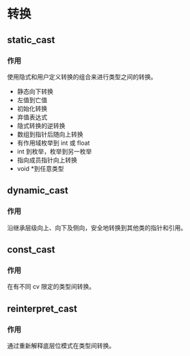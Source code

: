 # 转换

## static_cast

### 作用

使用隐式和用户定义转换的组合来进行类型之间的转换。

* 静态向下转换
* 左值到亡值
* 初始化转换
* 弃值表达式
* 隐式转换的逆转换
* 数组到指针后随向上转换
* 有作用域枚举到 int 或 float
* int 到枚举，枚举到另一枚举
* 指向成员指针向上转换
* void *到任意类型



## dynamic_cast 

### 作用

沿继承层级向上、向下及侧向，安全地转换到其他类的指针和引用。



## const_cast

### 作用

在有不同 cv 限定的类型间转换。



## reinterpret_cast

### 作用

通过重新解释底层位模式在类型间转换。